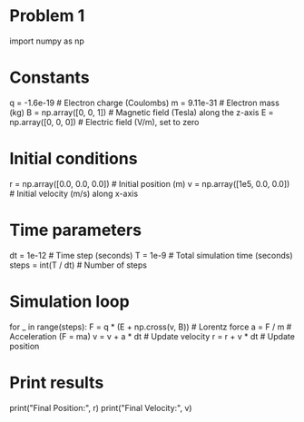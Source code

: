 # Problem 1
import numpy as np

# Constants
q = -1.6e-19   # Electron charge (Coulombs)
m = 9.11e-31   # Electron mass (kg)
B = np.array([0, 0, 1])  # Magnetic field (Tesla) along the z-axis
E = np.array([0, 0, 0])  # Electric field (V/m), set to zero
# Initial conditions
r = np.array([0.0, 0.0, 0.0])  # Initial position (m)
v = np.array([1e5, 0.0, 0.0])   # Initial velocity (m/s) along x-axis

# Time parameters
dt = 1e-12    # Time step (seconds)
T = 1e-9      # Total simulation time (seconds)
steps = int(T / dt)  # Number of steps

# Simulation loop
for _ in range(steps):
    F = q * (E + np.cross(v, B))  # Lorentz force
    a = F / m  # Acceleration (F = ma)
    v = v + a * dt  # Update velocity
    r = r + v * dt  # Update position
    
# Print results
print("Final Position:", r)
print("Final Velocity:", v)
